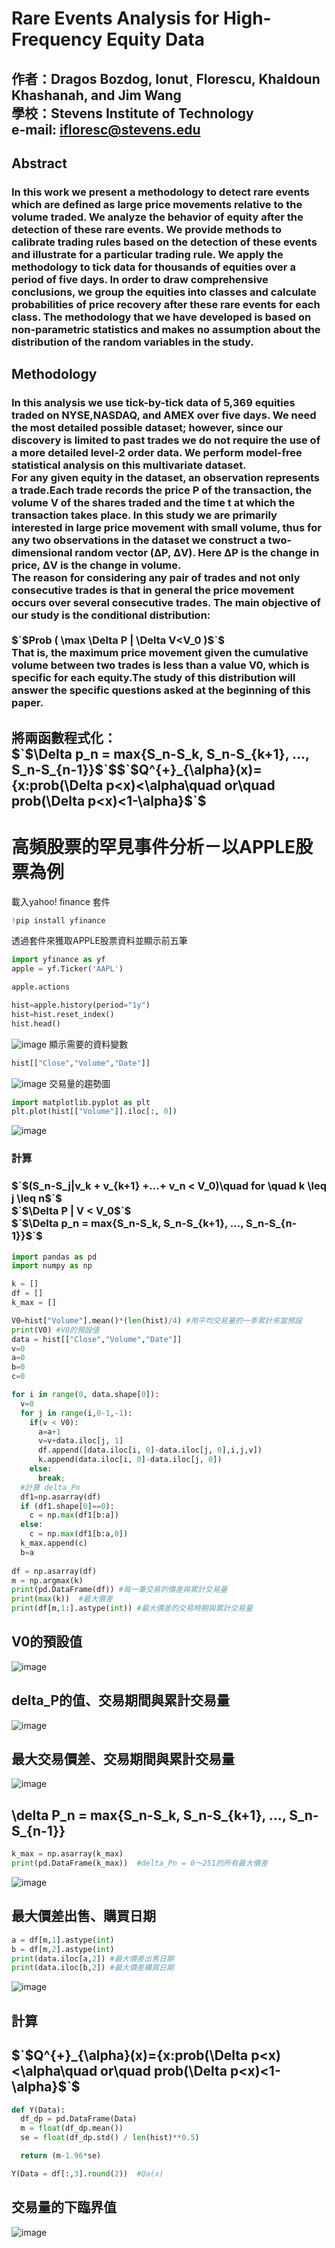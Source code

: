 # Rare Events Analysis for High-Frequency Equity Data #

## 作者：Dragos Bozdog, Ionut¸ Florescu, Khaldoun Khashanah, and Jim Wang<br/>學校：Stevens Institute of Technology<br/>e-mail: ifloresc@stevens.edu ##

## Abstract ##

### In this work we present a methodology to detect rare events which are defined as large price movements relative to the volume traded. We analyze the behavior of equity after the detection of these rare events. We provide methods to calibrate trading rules based on the detection of these events and illustrate for a particular trading rule. We apply the methodology to tick data for thousands of equities over a period of five days. In order to draw comprehensive conclusions, we group the equities into classes and calculate probabilities of price recovery after these rare events for each class. The methodology that we have developed is based on non-parametric statistics and makes no assumption about the distribution of the random variables in the study. ###

## Methodology ##

### In this analysis we use tick-by-tick data of 5,369 equities traded on NYSE,NASDAQ, and AMEX over five days. We need the most detailed possible dataset; however, since our discovery is limited to past trades we do not require the use of a more detailed level-2 order data. We perform model-free statistical analysis on this multivariate dataset.<br/>For any given equity in the dataset, an observation represents a trade.Each trade records the price P of the transaction, the volume V of the shares traded and the time t at which the transaction takes place. In this study we are primarily interested in large price movement with small volume, thus for any two observations in the dataset we construct a two-dimensional random vector (ΔP, ΔV). Here ΔP is the change in price, ΔV is the change in volume.<br/>The reason for considering any pair of trades and not only consecutive trades is that in general the price movement occurs over several consecutive trades. The main objective of our study is the conditional distribution:<br/><br/>$`$Prob ( \max \Delta P  | \Delta V&lt;V_0 )$`$<br/>That is, the maximum price movement given the cumulative volume between two trades is less than a value V0, which is specific for each equity.The study of this distribution will answer the specific questions asked at the beginning of this paper. ###

## 將兩函數程式化：<br/>$`$\Delta p_n = max\{S_n-S_k, S_n-S_{k+1}, ..., S_n-S_{n-1}\}$`$$`$Q^{+}_{\alpha}(x)={x:prob(\Delta p&lt;x)&lt;\alpha\quad or\quad prob(\Delta p&lt;x)&lt;1-\alpha}$`$ ##

# 高頻股票的罕見事件分析－以APPLE股票為例 #

載入yahoo! finance 套件
```python
!pip install yfinance
```
透過套件來獲取APPLE股票資料並顯示前五筆
```python
import yfinance as yf
apple = yf.Ticker('AAPL')

apple.actions

hist=apple.history(period="1y")
hist=hist.reset_index()
hist.head()
```
![image](https://user-images.githubusercontent.com/118785456/204454504-5be21f37-572e-42f0-8fc3-bfff6d6a1490.png)
顯示需要的資料變數
```python
hist[["Close","Volume","Date"]]
```
![image](https://user-images.githubusercontent.com/118785456/204454951-a878e25a-8910-4b14-a776-2c312a43a697.png)
交易量的趨勢圖
```python
import matplotlib.pyplot as plt
plt.plot(hist[["Volume"]].iloc[:, 0])
```
![image](https://user-images.githubusercontent.com/118785456/204455451-86bbadc4-4a5b-4e16-b96e-0afc016efbc0.png)
### 計算 ###
### $`$(S_n-S_j|v_k + v_{k+1} +...+ v_n &lt; V_0)\quad for \quad k \leq j \leq n$`$<br/>$`$\Delta P | V < V_0$`$<br/>$`$\Delta p_n = max\{S_n-S_k, S_n-S_{k+1}, ..., S_n-S_{n-1}\}$`$
```python
import pandas as pd
import numpy as np

k = []
df = []
k_max = []

V0=hist["Volume"].mean()*(len(hist)/4) #用平均交易量的一季累計來當預設
print(V0) #V0的預設值
data = hist[["Close","Volume","Date"]]
v=0
a=0
b=0
c=0

for i in range(0, data.shape[0]):
  v=0
  for j in range(i,0-1,-1):
    if(v < V0):
      a=a+1
      v=v+data.iloc[j, 1]
      df.append([data.iloc[i, 0]-data.iloc[j, 0],i,j,v])
      k.append(data.iloc[i, 0]-data.iloc[j, 0])
    else:
      break;
  #計算 delta_Pn
  df1=np.asarray(df)
  if (df1.shape[0]==0):
    c = np.max(df1[b:a])
  else:  
    c = np.max(df1[b:a,0])
  k_max.append(c)
  b=a
  
df = np.asarray(df)
m = np.argmax(k)
print(pd.DataFrame(df)) #每一筆交易的價差與累計交易量
print(max(k))  #最大價差
print(df[m,1:].astype(int)) #最大價差的交易時期與累計交易量
```
## V0的預設值
![image](https://user-images.githubusercontent.com/118785456/204459472-8b68d3a0-aad3-4ec0-b51c-cc48218d50c8.png)
## delta_P的值、交易期間與累計交易量
![image](https://user-images.githubusercontent.com/118785456/204460191-2cede98e-e74b-4277-aa34-9dca6b30e550.png)
## 最大交易價差、交易期間與累計交易量
![image](https://user-images.githubusercontent.com/118785456/204460552-b04836ee-21ac-400a-8aaf-cbd4103aba6c.png)
## \delta P_n = max\{S_n-S_k, S_n-S_{k+1}, ..., S_n-S_{n-1}\} ##
```python
k_max = np.asarray(k_max) 
print(pd.DataFrame(k_max))  #delta_Pn = 0～251的所有最大價差
```
![image](https://user-images.githubusercontent.com/118785456/204461203-0831eab0-3e3a-49ee-9fcc-37c7caf4076e.png)
## 最大價差出售、購買日期 ##
```python
a = df[m,1].astype(int)
b = df[m,2].astype(int)
print(data.iloc[a,2]) #最大價差出售日期
print(data.iloc[b,2]) #最大價差購買日期
```
![image](https://user-images.githubusercontent.com/118785456/204463466-686fc721-27e2-401b-b29b-267a79306ae7.png)
## 計算 ##

## $`$Q^{+}_{\alpha}(x)={x:prob(\Delta p&lt;x)&lt;\alpha\quad or\quad prob(\Delta p&lt;x)&lt;1-\alpha}$`$ ##

```python
def Y(Data):
  df_dp = pd.DataFrame(Data)
  m = float(df_dp.mean())
  se = float(df_dp.std() / len(hist)**0.5)

  return (m-1.96*se)

Y(Data = df[:,3].round(2))  #Qa(x)
```
## 交易量的下臨界值 ##
![image](https://user-images.githubusercontent.com/118785456/204464379-4c25924b-fd57-4597-8953-704299f406b5.png)


